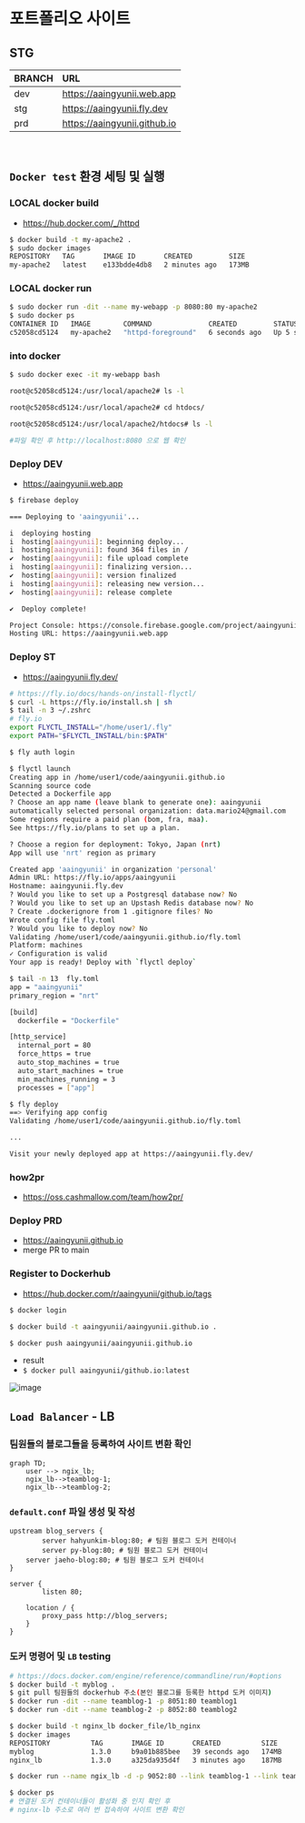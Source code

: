 # 포트폴리오 사이트

## STG
|BRANCH|URL|
|---|:---|
|dev|https://aaingyunii.web.app|
|stg|https://aaingyunii.fly.dev|
|prd|https://aaingyunii.github.io|

<br>

## `Docker test` 환경 세팅 및 실행


### LOCAL docker build
- https://hub.docker.com/_/httpd

```bash
$ docker build -t my-apache2 .
$ sudo docker images
REPOSITORY   TAG       IMAGE ID       CREATED         SIZE
my-apache2   latest    e133bdde4db8   2 minutes ago   173MB
```

### LOCAL docker run
``` bash
$ sudo docker run -dit --name my-webapp -p 8080:80 my-apache2
$ sudo docker ps
CONTAINER ID   IMAGE        COMMAND              CREATED         STATUS         PORTS                                   NAMES
c52058cd5124   my-apache2   "httpd-foreground"   6 seconds ago   Up 5 seconds   0.0.0.0:8080->80/tcp, :::8080->80/tcp   my-webapp
```

### into docker
```bash
$ sudo docker exec -it my-webapp bash

root@c52058cd5124:/usr/local/apache2# ls -l

root@c52058cd5124:/usr/local/apache2# cd htdocs/

root@c52058cd5124:/usr/local/apache2/htdocs# ls -l

#파일 확인 후 http://localhost:8080 으로 웹 확인
```

### Deploy DEV
- https://aaingyunii.web.app
```bash
$ firebase deploy

=== Deploying to 'aaingyunii'...

i  deploying hosting
i  hosting[aaingyunii]: beginning deploy...
i  hosting[aaingyunii]: found 364 files in /
✔  hosting[aaingyunii]: file upload complete
i  hosting[aaingyunii]: finalizing version...
✔  hosting[aaingyunii]: version finalized
i  hosting[aaingyunii]: releasing new version...
✔  hosting[aaingyunii]: release complete

✔  Deploy complete!

Project Console: https://console.firebase.google.com/project/aaingyunii/overview
Hosting URL: https://aaingyunii.web.app
```

### Deploy ST
- https://aaingyunii.fly.dev/
```bash
# https://fly.io/docs/hands-on/install-flyctl/
$ curl -L https://fly.io/install.sh | sh
$ tail -n 3 ~/.zshrc 
# fly.io
export FLYCTL_INSTALL="/home/user1/.fly"
export PATH="$FLYCTL_INSTALL/bin:$PATH"

$ fly auth login

$ flyctl launch
Creating app in /home/user1/code/aaingyunii.github.io
Scanning source code
Detected a Dockerfile app
? Choose an app name (leave blank to generate one): aaingyunii                                                                                                                                                                            
automatically selected personal organization: data.mario24@gmail.com
Some regions require a paid plan (bom, fra, maa).
See https://fly.io/plans to set up a plan.

? Choose a region for deployment: Tokyo, Japan (nrt)
App will use 'nrt' region as primary

Created app 'aaingyunii' in organization 'personal'
Admin URL: https://fly.io/apps/aaingyunii
Hostname: aaingyunii.fly.dev
? Would you like to set up a Postgresql database now? No
? Would you like to set up an Upstash Redis database now? No
? Create .dockerignore from 1 .gitignore files? No
Wrote config file fly.toml
? Would you like to deploy now? No
Validating /home/user1/code/aaingyunii.github.io/fly.toml
Platform: machines
✓ Configuration is valid
Your app is ready! Deploy with `flyctl deploy`

$ tail -n 13  fly.toml
app = "aaingyunii"
primary_region = "nrt"

[build]
  dockerfile = "Dockerfile"

[http_service]
  internal_port = 80
  force_https = true
  auto_stop_machines = true
  auto_start_machines = true
  min_machines_running = 3
  processes = ["app"]

$ fly deploy
==> Verifying app config
Validating /home/user1/code/aaingyunii.github.io/fly.toml

...

Visit your newly deployed app at https://aaingyunii.fly.dev/
```

### how2pr
- https://oss.cashmallow.com/team/how2pr/

### Deploy PRD
- https://aaingyunii.github.io
- merge PR to main


### Register to Dockerhub

- https://hub.docker.com/r/aaingyunii/github.io/tags

```bash
$ docker login

$ docker build -t aaingyunii/aaingyunii.github.io .

$ docker push aaingyunii/aaingyunii.github.io

```

- result
- `$ docker pull aaingyunii/github.io:latest`

![image](https://github.com/aaingyunii/aaingyunii.github.io/assets/31847834/74264546-233b-493e-908e-01bed80a52e0)

## `Load Balancer` - LB

### 팀원들의 블로그들을 등록하여 사이트 변환 확인

```mermaid
graph TD;
    user --> ngix_lb;
    ngix_lb-->teamblog-1;
    ngix_lb-->teamblog-2;
```

### `default.conf` 파일 생성 및 작성
```
upstream blog_servers {
        server hahyunkim-blog:80; # 팀원 블로그 도커 컨테이너
        server py-blog:80; # 팀원 블로그 도커 컨테이너
	server jaeho-blog:80; # 팀원 블로그 도커 컨테이너
}

server {
        listen 80;

    location / {
        proxy_pass http://blog_servers;
    }
}
```

### 도커 명령어 및 `LB` testing

```bash
# https://docs.docker.com/engine/reference/commandline/run/#options
$ docker build -t myblog .
$ git pull 팀원들의 dockerhub 주소(본인 블로그를 등록한 httpd 도커 이미지)
$ docker run -dit --name teamblog-1 -p 8051:80 teamblog1
$ docker run -dit --name teamblog-2 -p 8052:80 teamblog2

$ docker build -t nginx_lb docker_file/lb_nginx
$ docker images
REPOSITORY          TAG       IMAGE ID       CREATED          SIZE
myblog              1.3.0     b9a01b885bee   39 seconds ago   174MB
nginx_lb            1.3.0     a325da935d4f   3 minutes ago    187MB

$ docker run --name ngix_lb -d -p 9052:80 --link teamblog-1 --link teamblog-2 nginx_lb:1.3.0

$ docker ps
# 연결된 도커 컨테이너들이 활성화 중 인지 확인 후
# nginx-lb 주소로 여러 번 접속하여 사이트 변환 확인
```
